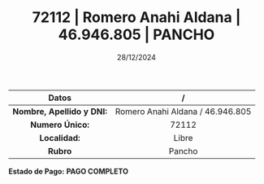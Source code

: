 ﻿---
title: 72112 | Romero Anahi Aldana | 46.946.805 | PANCHO
date: 28/12/2024
draft: false
tags: ['libre', 'titular', 'pancho']
---

|          **Datos**          |  /  |
|:---------------------------:|:---:|
| **Nombre, Apellido y DNI:** | Romero Anahi Aldana / 46.946.805 |
|      **Numero Único:**      | 72112 |
|        **Localidad:**       | Libre |
|          **Rubro**          | Pancho |

**Estado de Pago:** **PAGO COMPLETO**
